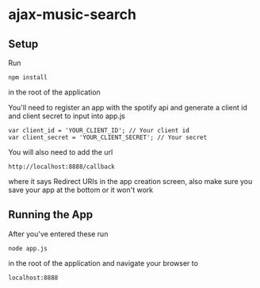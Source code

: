 # ajax-music-search

## Setup

Run
```
npm install
```
in the root of the application

You'll need to register an app with the spotify api and generate a client id and client secret to input into app.js

```
var client_id = 'YOUR_CLIENT_ID'; // Your client id
var client_secret = 'YOUR_CLIENT_SECRET'; // Your secret
```
You will also need to add the url 
```
http://localhost:8888/callback
```
where it says Redirect URIs in the app creation screen, also make sure you save your app at the bottom or it won't work

## Running the App

After you've entered these run 
```
node app.js
```
in the root of the application and navigate your browser to

```
localhost:8888
```
